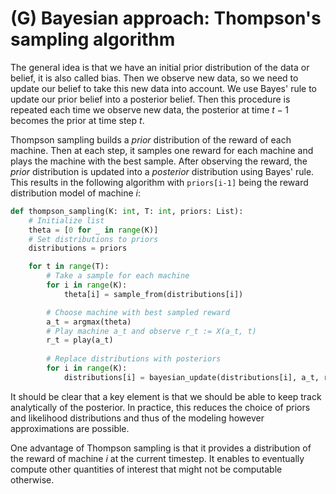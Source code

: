 # (G) Bayesian approach: Thompson's sampling algorithm 

The general idea is that we have an initial prior distribution of the data or belief, it is also called bias.
Then we observe new data, so we need to update our belief to take this new data into account.
We use Bayes' rule to update our prior belief into a posterior belief.
Then this procedure is repeated each time we observe new data, the posterior at time $t-1$ becomes the prior at time step $t$.

Thompson sampling builds a *prior* distribution of the reward of each machine.
Then at each step, it samples one reward for each machine and plays the machine with the best sample.
After observing the reward, the *prior* distribution is updated into a *posterior* distribution using Bayes' rule.
This results in the following algorithm with ```priors[i-1]``` being the reward distribution model of machine $i$:


```python
def thompson_sampling(K: int, T: int, priors: List):
    # Initialize list
    theta = [0 for _ in range(K)]
    # Set distributions to priors
    distributions = priors

    for t in range(T):
        # Take a sample for each machine
        for i in range(K):
            theta[i] = sample_from(distributions[i])

        # Choose machine with best sampled reward
        a_t = argmax(theta)
        # Play machine a_t and observe r_t := X(a_t, t)
        r_t = play(a_t)
        
        # Replace distributions with posteriors
        for i in range(K):
            distributions[i] = bayesian_update(distributions[i], a_t, r_t)
```


It should be clear that a key element is that we should be able to keep track analytically of the posterior.
In practice, this reduces the choice of priors and likelihood distributions and thus of the modeling however approximations are possible.

One advantage of Thompson sampling is that it provides a distribution of the reward of machine $i$ at the current timestep.
It enables to eventually compute other quantities of interest that might not be computable otherwise.